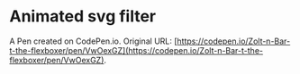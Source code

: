 # Animated svg filter

A Pen created on CodePen.io. Original URL: [https://codepen.io/Zolt-n-Bar-t-the-flexboxer/pen/VwOexGZ](https://codepen.io/Zolt-n-Bar-t-the-flexboxer/pen/VwOexGZ).

